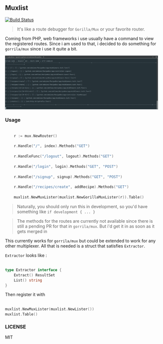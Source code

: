## Muxlist

[![Build Status](https://img.shields.io/travis/adelowo/muxlist/master.svg?style=flat-square)](https://travis-ci.org/adelowo/muxlist.svg?branch=master)

> It's like a route debugger for `Gorilla/Mux` or your favorite router.


Coming from PHP, web frameworks i use usually have a command to view the registered routes. Since i am used to that, i decided to do something for `gorrila/mux` since i use it quite a bit.

![Muxlist](./static/mux.png)

### Usage

```go 

    r := mux.NewRouter()

	r.Handle("/", index).Methods("GET")

	r.HandleFunc("/logout", logout).Methods("GET")

	r.Handle("/login", login).Methods("GET", "POST")

	r.Handle("/signup", signup).Methods("GET", "POST")

	r.Handle("/recipes/create", addRecipe).Methods("GET")

	muxlist.NewMuxLister(muxlist.NewGorillaMuxLister(r)).Table()

```

> Naturally, you should only run this in development, so you'd have something like `if development { ... }`


> The methods for the routes are currently not available since there is still a pending PR for that in `gorrila/mux`. But i'd get it in as soon as it gets merged in

This currently works for `gorrila/mux` but could be extended to work for any other multiplexer. All that is needed is a struct that satisfies `Extractor`.

`Extractor` looks like :

```go

type Extractor interface {
	Extract() ResultSet
	List() string
}

```

Then register it with 

```go

muxlist.NewMuxLister(muxlist.NewLister())
muxlist.Table()


```

### LICENSE

MIT
